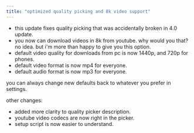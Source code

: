 ```yaml
---
title: "optimized quality picking and 8k video support"
---
```

- this update fixes quality picking that was accidentally broken in 4.0 update.
- you now can download videos in 8k from youtube. why would you that? no idea. but i'm more than happy to give you this option.
- default video quality for downloads from pc is now 1440p, and 720p for phones.
- default video format is now mp4 for everyone.
- default audio format is now mp3 for everyone.

you can always change new defaults back to whatever you prefer in settings.

other changes:
- added more clarity to quality picker description.
- youtube video codecs are now right in the picker.
- setup script is now easier to understand.